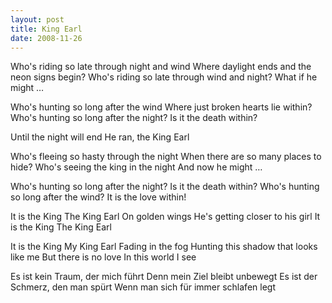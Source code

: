 ```yaml
---
layout: post
title: King Earl
date: 2008-11-26
---
```


Who's riding so late through night and wind
Where daylight ends and the neon signs begin?
Who's riding so late through wind and night?
What if he might …

Who's hunting so long after the wind
Where just broken hearts lie within?
Who's hunting so long after the night?
Is it the death within?

Until the night will end
He ran, the King Earl

Who's fleeing so hasty through the night
When there are so many places to hide?
Who's seeing the king in the night
And now he might …

Who's hunting so long after the night?
Is it the death within?
Who's hunting so long after the wind?
It is the love within!

It is the King
The King Earl
On golden wings
He's getting closer to his girl
It is the King
The King Earl

It is the King
My King Earl
Fading in the fog
Hunting this shadow that looks like me
But there is no love
In this world I see

Es ist kein Traum, der mich führt
Denn mein Ziel bleibt unbewegt
Es ist der Schmerz, den man spürt
Wenn man sich für immer schlafen legt